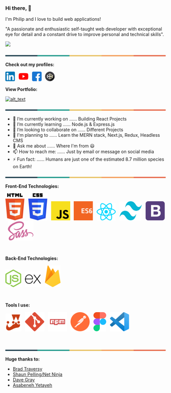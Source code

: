 ### Hi there, 👋

I'm Philip and I love to build web applications! 

"A passionate and enthusiastic self-taught web developer with exceptional eye for detail and a constant drive to improve personal and technical skills".

![](https://komarev.com/ghpvc/?username=philipHinch&style=for-the-badge&color=blueviolet)

![This is an image](https://raw.githubusercontent.com/philipHinch/underline/main/underline.png)

**Check out my profiles:**

[<img src="/assets/linkedin.png" width="30" title="LinkedIn">](https://www.linkedin.com/in/philip-hinchsliff/) &nbsp; [<img src="/assets/youtube.png" width="30" title="YouTube">](https://www.youtube.com/channel/UCjHdpf8Osw8L3yqh67-4YVg) &nbsp; [<img src="/assets/facebook.png" width="30" title="Facebook">](https://www.facebook.com/philiphinchsliff/) &nbsp; [<img src="/assets/codepen.png" width="30" title="Codepen">](https://codepen.io/neo90sr)

**View Portfolio:**

[<img alt="alt_text" width="120px" src="https://raw.githubusercontent.com/philipHinch/modern-portfolio/main/src/assets/previews/modern_portfolio_wide.png" />](https://philiphinchsliff.vercel.app/)


![This is an image](https://raw.githubusercontent.com/philipHinch/underline/main/underline.png)


- 🔭 I’m currently working on ...... Building React Projects
- 🌱 I’m currently learning ...... Node.js & Express.js
- 👯 I’m looking to collaborate on ...... Different Projects
- 🔨 I'm planning to ...... Learn the MERN stack, Next.js, Redux, Headless CMS
- 💬 Ask me about ...... Where I'm from :smiley:
- 📫 How to reach me: ...... Just by email or message on social media 
- ⚡ Fun fact: ...... Humans are just one of the estimated 8.7 million species on Earth!


![This is an image](https://raw.githubusercontent.com/philipHinch/underline/main/underline.png)


**Front-End Technologies:**
<div>
<img src="/assets/htmllogo.svg" width="60" title="HTML 5"> &nbsp; <img src="/assets/csslogo.svg" width="60" title="CSS 3"> &nbsp; <img src="/assets/jslogo.svg" width="60" title="JavaScript"> &nbsp; <img src="/assets/es6logo.svg" width="60" title="ES6+"> &nbsp; <img src="/assets/react.svg" width="60" title="React"> &nbsp; <img src="/assets/tailwind.svg" width="70" height="60" title="Tailwind CSS"> &nbsp; <img src="/assets/bootstraplogo.svg" width="60" title="Bootstrap 5"> &nbsp; <img src="/assets/sasslogo.svg" width="80" title="Sass">
 </div>
 
 &nbsp;

**Back-End Technologies:**
<div>
<img src="/assets/node.svg" width="50" title="Node"> &nbsp; <img src="/assets/express.svg" width="50" title="Express"> &nbsp; <img src="/assets/firebase.svg" width="50" title="Firebase"> 
</div>

&nbsp;

**Tools I use:**
<div>
<img src="/assets/jestlogo.svg" width="50" title="Jest"> &nbsp; <img src="/assets/gitlogo.png" width="60" title="Git"> &nbsp; <img src="/assets/npmicon.svg" width="60" title="npm"> &nbsp; <img src="/assets/postman.svg" width="60" title="Postman"> &nbsp; <img src="/assets/figmalogo.svg" width="40" title="Figma"> &nbsp; <img src="/assets/vscodelogo.svg" width="60" title="VS Code">
</div>

&nbsp;

![This is an image](https://raw.githubusercontent.com/philipHinch/underline/main/underline.png)


**Huge thanks to:**

- [Brad Traversy](https://github.com/bradtraversy) 
- [Shaun Pelling/Net Ninja](https://github.com/iamshaunjp) 
- [Dave Gray](https://github.com/gitdagray) 
- [Asabeneh Yetayeh](https://github.com/Asabeneh)






